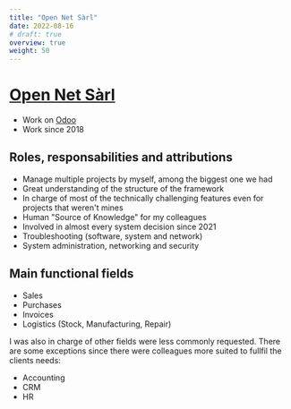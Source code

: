 ```yaml
---
title: "Open Net Sàrl"
date: 2022-08-16
# draft: true
overview: true
weight: 50
---
```


# [Open Net Sàrl](https://www.open-net.ch/)
* Work on [Odoo](https://www.odoo.com/)
* Work since 2018

## Roles, responsabilities and attributions
* Manage multiple projects by myself, among the biggest one we had
* Great understanding of the structure of the framework
* In charge of most of the technically challenging features even for projects that weren't mines
* Human "Source of Knowledge" for my colleagues
* Involved in almost every system decision since 2021
* Troubleshooting (software, system and network)
* System administration, networking and security

## Main functional fields
* Sales
* Purchases
* Invoices
* Logistics (Stock, Manufacturing, Repair)

I was also in charge of other fields were less commonly requested.
There are some exceptions since there were colleagues more suited to fullfil the clients needs:
* Accounting
* CRM
* HR